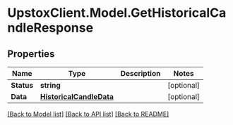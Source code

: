 # UpstoxClient.Model.GetHistoricalCandleResponse
## Properties

Name | Type | Description | Notes
------------ | ------------- | ------------- | -------------
**Status** | **string** |  | [optional] 
**Data** | [**HistoricalCandleData**](HistoricalCandleData.md) |  | [optional] 

[[Back to Model list]](../README.md#documentation-for-models) [[Back to API list]](../README.md#documentation-for-api-endpoints) [[Back to README]](../README.md)


